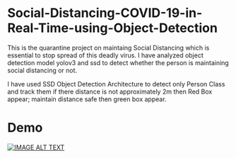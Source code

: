 # Social-Distancing-COVID-19-in-Real-Time-using-Object-Detection
This is the quarantine project on maintaing Social Distancing which is essential to stop spread of this deadly virus. I have analyzed object detection model yolov3 and ssd to detect whether the person is maintaining social distancing or not.

I have used SSD Object Detection Architecture to detect only Person Class and track them if there distance is not approximately 2m then Red Box appear; maintain distance safe then green box appear.

# Demo

[![IMAGE ALT TEXT](http://img.youtube.com/vi/l59EadIaPWg/0.jpg)](http://www.youtube.com/watch?v=YOUTUBE_VIDEO_ID_HERE "Video Title")

